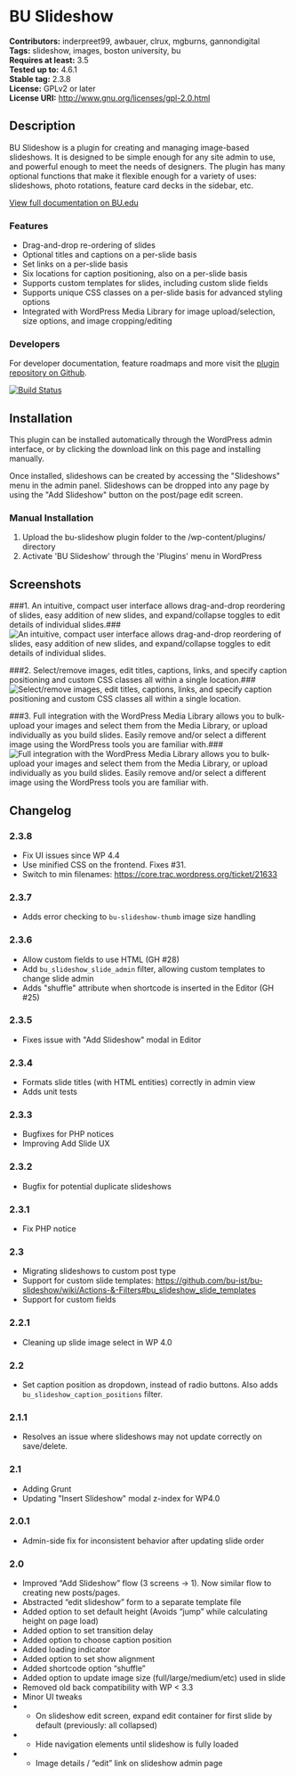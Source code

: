 # BU Slideshow #
**Contributors:** inderpreet99, awbauer, clrux, mgburns, gannondigital  
**Tags:** slideshow, images, boston university, bu  
**Requires at least:** 3.5  
**Tested up to:** 4.6.1  
**Stable tag:** 2.3.8  
**License:** GPLv2 or later  
**License URI:** http://www.gnu.org/licenses/gpl-2.0.html  


## Description ##
BU Slideshow is a plugin for creating and managing image-based slideshows. It is designed to be simple enough for any site admin to use, and powerful enough to meet the needs of designers. The plugin has many optional functions that make it flexible enough for a variety of uses: slideshows, photo rotations, feature card decks in the sidebar, etc.

[View full documentation on BU.edu](https://www.bu.edu/tech/services/comm/websites/www/wordpress/how-to/create-slideshows/)

### Features ###
* Drag-and-drop re-ordering of slides
* Optional titles and captions on a per-slide basis
* Set links on a per-slide basis
* Six locations for caption positioning, also on a per-slide basis
* Supports custom templates for slides, including custom slide fields
* Supports unique CSS classes on a per-slide basis for advanced styling options
* Integrated with WordPress Media Library for image upload/selection, size options, and image cropping/editing

### Developers ###

For developer documentation, feature roadmaps and more visit the [plugin repository on Github](https://github.com/bu-ist/bu-slideshow/).

[![Build Status](https://travis-ci.org/bu-ist/bu-slideshow.svg)](https://travis-ci.org/bu-ist/bu-slideshow)

## Installation ##
This plugin can be installed automatically through the WordPress admin interface, or by clicking the download link on this page and installing manually.

Once installed, slideshows can be created by accessing the "Slideshows" menu in the admin panel. Slideshows can be dropped into any page by using the "Add Slideshow" button on the post/page edit screen.

### Manual Installation ###
1. Upload the bu-slideshow plugin folder to the /wp-content/plugins/ directory
2. Activate 'BU Slideshow' through the 'Plugins' menu in WordPress

## Screenshots ##

###1. An intuitive, compact user interface allows drag-and-drop reordering of slides, easy addition of new slides, and expand/collapse toggles to edit details of individual slides.###
![An intuitive, compact user interface allows drag-and-drop reordering of slides, easy addition of new slides, and expand/collapse toggles to edit details of individual slides.](https://ps.w.org/bu-slideshow/assets/screenshot-1.png)

###2. Select/remove images, edit titles, captions, links, and specify caption positioning and custom CSS classes all within a single location.###
![Select/remove images, edit titles, captions, links, and specify caption positioning and custom CSS classes all within a single location.](https://ps.w.org/bu-slideshow/assets/screenshot-2.png)

###3. Full integration with the WordPress Media Library allows you to bulk-upload your images and select them from the Media Library, or upload individually as you build slides. Easily remove and/or select a different image using the WordPress tools you are familiar with.###
![Full integration with the WordPress Media Library allows you to bulk-upload your images and select them from the Media Library, or upload individually as you build slides. Easily remove and/or select a different image using the WordPress tools you are familiar with.](https://ps.w.org/bu-slideshow/assets/screenshot-3.png)


## Changelog ##
### 2.3.8 ###
* Fix UI issues since WP 4.4
* Use minified CSS on the frontend. Fixes #31.
* Switch to min filenames: https://core.trac.wordpress.org/ticket/21633

### 2.3.7 ###
* Adds error checking to `bu-slideshow-thumb` image size handling

### 2.3.6 ###
* Allow custom fields to use HTML (GH #28)
* Add `bu_slideshow_slide_admin` filter, allowing custom templates to change slide admin
* Adds "shuffle" attribute when shortcode is inserted in the Editor (GH #25)

### 2.3.5 ###
* Fixes issue with "Add Slideshow" modal in Editor

### 2.3.4 ###
* Formats slide titles (with HTML entities) correctly in admin view
* Adds unit tests

### 2.3.3 ###
* Bugfixes for PHP notices
* Improving Add Slide UX

### 2.3.2 ###
* Bugfix for potential duplicate slideshows

### 2.3.1 ###
* Fix PHP notice

### 2.3 ###
* Migrating slideshows to custom post type
* Support for custom slide templates: https://github.com/bu-ist/bu-slideshow/wiki/Actions-&-Filters#bu_slideshow_slide_templates
* Support for custom fields

### 2.2.1 ###
* Cleaning up slide image select in WP 4.0

### 2.2 ###
* Set caption position as dropdown, instead of radio buttons. Also adds `bu_slideshow_caption_positions` filter.

### 2.1.1 ###
* Resolves an issue where slideshows may not update correctly on save/delete.

### 2.1 ###
* Adding Grunt
* Updating "Insert Slideshow" modal z-index for WP4.0

### 2.0.1 ###
* Admin-side fix for inconsistent behavior after updating slide order

### 2.0 ###
* Improved “Add Slideshow” flow (3 screens -> 1). Now similar flow to creating new posts/pages.
* Abstracted “edit slideshow” form to a separate template file
* Added option to set default height (Avoids “jump” while calculating height on page load)
* Added option to set transition delay
* Added option to choose caption position
* Added loading indicator
* Added option to set show alignment
* Added shortcode option “shuffle”
* Added option to update image size (full/large/medium/etc) used in slide
* Removed old back compatibility with WP < 3.3
* Minor UI tweaks
* - On slideshow edit screen, expand edit container for first slide by default (previously: all collapsed)
* - Hide navigation elements until slideshow is fully loaded
* - Image details / “edit” link on slideshow admin page
